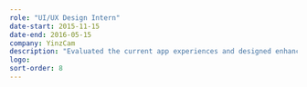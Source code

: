 ```yaml
---
role: "UI/UX Design Intern"
date-start: 2015-11-15
date-end: 2016-05-15
company: YinzCam
description: "Evaluated the current app experiences and designed enhancements across consumer facing products and enterprise applications."
logo:
sort-order: 8
---
```

